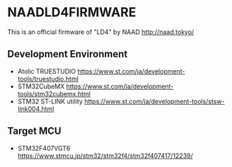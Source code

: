 # NAADLD4FIRMWARE
 This is an official firmware of "LD4" by NAAD http://naad.tokyo/

## Development Environment
 - Atolic TRUESTUDIO https://www.st.com/ja/development-tools/truestudio.html
 - STM32CubeMX https://www.st.com/ja/development-tools/stm32cubemx.html
 - STM32 ST-LINK utility https://www.st.com/ja/development-tools/stsw-link004.html

## Target MCU
 - STM32F407VGT6 https://www.stmcu.jp/stm32/stm32f4/stm32f407417/12239/

